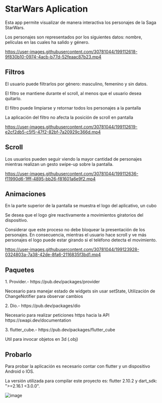 <h1>StarWars Aplication</h1>

<p>Esta app permite visualizar de manera interactiva los personajes de la Saga StarWars.</br>
<p> Los personajes son representados por los siguientes datos: nombre, películas en las cuales ha salido y género.</p>




https://user-images.githubusercontent.com/30781044/199112618-9f830b10-0974-4acb-b77d-52feaac87b23.mp4




<h2>Filtros</h2>

<p>El usuario puede filtrarlos por género: masculino, femenino y sin datos.</br>
<p>El filtro se mantiene durante el scroll, al menos que el usuario desea quitarlo.</br>
<p>El filtro puede limpiarse y retornar todos los personajes a la pantalla</br>
<p>La aplicación del filtro no afecta la posición de scroll en pantalla</p>



https://user-images.githubusercontent.com/30781044/199112619-e2cf2db5-c5f5-47f2-82bf-7a20929c366d.mp4



<h2>Scroll</h2>
<p>Los usuarios pueden seguir viendo la mayor cantidad de personajes mientras realizan un gesto swipe-up sobre la pantalla.</p>



https://user-images.githubusercontent.com/30781044/199112636-f11990d6-1fff-4895-bb26-f81601a6e9f2.mp4

<h2>Animaciones</h2>
<p>En la parte superior de la pantalla se muestra el logo del aplicativo, un cubo</p>
<p>Se desea que el logo gire reactivamente a movimientos giratorios del dispositivo.</p> 
<p>Considerar que este proceso no debe bloquear la presentación de los personajes. En consecuencia, mientras el usuario hace scroll y ve más personajes el logo puede estar girando si el teléfono detecta el movimiento.</p> 

https://user-images.githubusercontent.com/30781044/199123928-0324803a-7a38-42de-8fa6-2116835f3bd1.mp4

<h2>Paquetes</h2>
1. Provider.-  https://pub.dev/packages/provider 
<p>Necesario para manejar estado de widgets sin usar setState, Utilización de ChangeNotifier para observar cambios</p>
2. Dio.-  https://pub.dev/packages/dio 
<p>Necesario para realizar peticiones https hacia la API https://swapi.dev/documentation</p>
3. flutter_cube.-  https://pub.dev/packages/flutter_cube 
<p>Util para invocar objetos en 3d (.obj)</p>

<h2>Probarlo</h2>
<p>Para probar la aplicación es necesario contar con flutter y un dispositivo Android o IOS.</br>
<p>La versión utilizada para compilar este proyecto es: flutter 2.10.2 y dart_sdk: ">=2.16.1 <3.0.0".</br>


![image](https://user-images.githubusercontent.com/30781044/199125468-1cc0fe93-7ab5-4d8c-845f-774788959e19.png)

